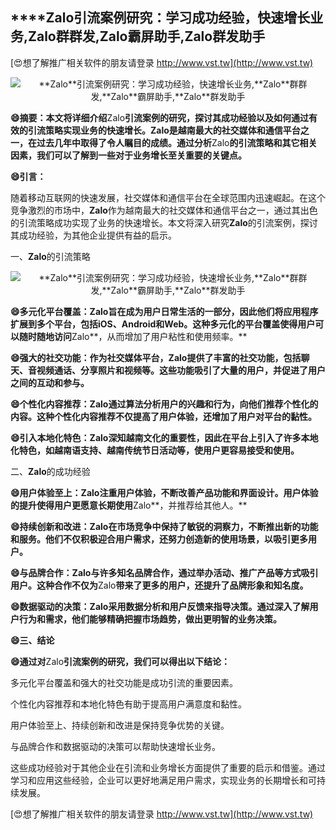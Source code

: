 ## ****Zalo**引流案例研究：学习成功经验，快速增长业务,**Zalo**群群发,**Zalo**霸屏助手,**Zalo**群发助手**

[😍想了解推广相关软件的朋友请登录 http://www.vst.tw](http://www.vst.tw)

 <center><img src="https://vst.tw/MP4/tuiguang/png/0.png" alt="**Zalo**引流案例研究：学习成功经验，快速增长业务,**Zalo**群群发,**Zalo**霸屏助手,**Zalo**群发助手"></center>

**😄摘要：本文将详细介绍**Zalo**引流案例的研究，探讨其成功经验以及如何通过有效的引流策略实现业务的快速增长。**Zalo**是越南最大的社交媒体和通信平台之一，在过去几年中取得了令人瞩目的成绩。通过分析**Zalo**的引流策略和其它相关因素，我们可以了解到一些对于业务增长至关重要的关键点。**

**😄引言：**

随着移动互联网的快速发展，社交媒体和通信平台在全球范围内迅速崛起。在这个竞争激烈的市场中，**Zalo**作为越南最大的社交媒体和通信平台之一，通过其出色的引流策略成功实现了业务的快速增长。本文将深入研究**Zalo**的引流案例，探讨其成功经验，为其他企业提供有益的启示。

一、**Zalo**的引流策略

 <center><img src="https://vst.tw/MP4/tuiguang/png/2.png" alt="**Zalo**引流案例研究：学习成功经验，快速增长业务,**Zalo**群群发,**Zalo**霸屏助手,**Zalo**群发助手"></center>

**😄多元化平台覆盖：**Zalo**旨在成为用户日常生活的一部分，因此他们将应用程序扩展到多个平台，包括iOS、Android和Web。这种多元化的平台覆盖使得用户可以随时随地访问**Zalo**，从而增加了用户粘性和使用频率。**

**😄强大的社交功能：作为社交媒体平台，**Zalo**提供了丰富的社交功能，包括聊天、音视频通话、分享照片和视频等。这些功能吸引了大量的用户，并促进了用户之间的互动和参与。**

**😄个性化内容推荐：**Zalo**通过算法分析用户的兴趣和行为，向他们推荐个性化的内容。这种个性化内容推荐不仅提高了用户体验，还增加了用户对平台的黏性。**

**😄引入本地化特色：**Zalo**深知越南文化的重要性，因此在平台上引入了许多本地化特色，如越南语支持、越南传统节日活动等，使用户更容易接受和使用。**

二、**Zalo**的成功经验

**😄用户体验至上：**Zalo**注重用户体验，不断改善产品功能和界面设计。用户体验的提升使得用户更愿意长期使用**Zalo**，并推荐给其他人。**

**😄持续创新和改进：**Zalo**在市场竞争中保持了敏锐的洞察力，不断推出新的功能和服务。他们不仅积极迎合用户需求，还努力创造新的使用场景，以吸引更多用户。**

**😄与品牌合作：**Zalo**与许多知名品牌合作，通过举办活动、推广产品等方式吸引用户。这种合作不仅为**Zalo**带来了更多的用户，还提升了品牌形象和知名度。**

**😄数据驱动的决策：**Zalo**采用数据分析和用户反馈来指导决策。通过深入了解用户行为和需求，他们能够精确把握市场趋势，做出更明智的业务决策。**

**😄三、结论**

**😄通过对**Zalo**引流案例的研究，我们可以得出以下结论：**

多元化平台覆盖和强大的社交功能是成功引流的重要因素。

个性化内容推荐和本地化特色有助于提高用户满意度和黏性。

用户体验至上、持续创新和改进是保持竞争优势的关键。

与品牌合作和数据驱动的决策可以帮助快速增长业务。

这些成功经验对于其他企业在引流和业务增长方面提供了重要的启示和借鉴。通过学习和应用这些经验，企业可以更好地满足用户需求，实现业务的长期增长和可持续发展。

[😍想了解推广相关软件的朋友请登录 http://www.vst.tw](http://www.vst.tw)



